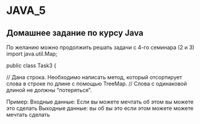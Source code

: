 # JAVA_5
## Домашнее задание по курсу Java

По желанию можно продолжить решать задачи с 4-го семинара (2 и 3)
import java.util.Map;

public class Task3 {

// Дана строка. Необходимо написать метод, который отсортирует слова в строке по длине с помощью TreeMap.
// Слова с одинаковой длиной не должны “потеряться”.

Пример:
Входные данные:
Если вы можете мечтать об этом вы можете это сделать
Выходные данные:
вы об вы это если этом можете можете мечтать сделать

